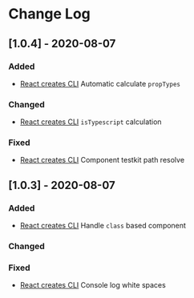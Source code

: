 # Change Log

<!-- ## [Unreleased] - yyyy-mm-dd

Here we write upgrading notes for brands. It's a team effort to make them as
straightforward as possible.

### Added

### Changed

### Fixed -->

## [1.0.4] - 2020-08-07

### Added

- [React creates CLI](https://github.com/tzachbon/react-creates/tree/master/packages/react-creates)
  Automatic calculate `propTypes`

### Changed

- [React creates CLI](https://github.com/tzachbon/react-creates/tree/master/packages/react-creates)
  `isTypescript` calculation

### Fixed

- [React creates CLI](https://github.com/tzachbon/react-creates/tree/master/packages/react-creates)
  Component testkit path resolve



## [1.0.3] - 2020-08-07

### Added

- [React creates CLI](https://github.com/tzachbon/react-creates/tree/master/packages/react-creates)
  Handle `class` based component

### Changed

### Fixed

- [React creates CLI](https://github.com/tzachbon/react-creates/tree/master/packages/react-creates)
  Console log white spaces


